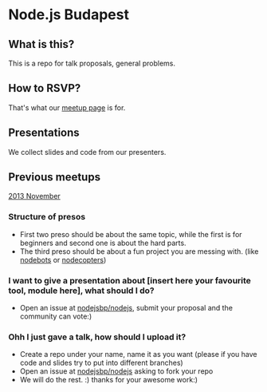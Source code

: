 Node.js Budapest
==========

What is this?
------------

This is a repo for talk proposals, general problems.

How to RSVP?
------------
That's what our [meetup page](http://www.meetup.com/nodejsbp/) is for.


Presentations
-----------
We collect slides and code from our presenters.

Previous meetups
-----------
[2013 November](https://github.com/nodejsbp/nodejsbp/blob/master/2013-Nov.md)

### Structure of presos

- First two preso should be about the same topic, while the first is for beginners and second one is about the hard parts.
- The third preso should be about a fun project you are messing with. (like [nodebots](http://nodebots.io/) or [nodecopters](http://nodecopter.com/))

### I want to give a presentation about [insert here your favourite tool, module here], what should I do?

- Open an issue at [nodejsbp/nodejs](https://github.com/nodejsbp/nodejsbp/issues/new), submit your proposal and the community can vote:)

### Ohh I just gave a talk, how should I upload it?

- Create a repo under your name, name it as you want (please if you have code and slides try to put into different branches)
- Open an issue at [nodejsbp/nodejs](https://github.com/nodejsbp/nodejsbp/issues/new) asking to fork your repo
- We will do the rest. :) thanks for your awesome work:)
